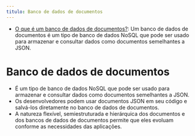 ```yaml
---
titulo: Banco de dados de documentos
---
```

- [O que é um banco de dados de documentos?](https://aws.amazon.com/pt/nosql/document/): Um banco de dados de documentos é um tipo de banco de dados NoSQL que pode ser usado para armazenar e consultar dados como documentos semelhantes a JSON.

# Banco de dados de documentos

- É um tipo de banco de dados NoSQL que pode ser usado para armazenar e consultar dados como documentos semelhantes a JSON.
- Os desenvolvedores podem usar documentos JSON em seu código e salvá-los diretamente no banco de dados de documentos.
- A natureza flexível, semiestruturada e hierárquica dos documentos e dos bancos de dados de documentos permite que eles evoluam conforme as necessidades das aplicações.
